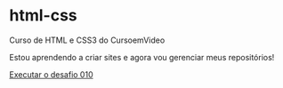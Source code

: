 # html-css
 Curso de HTML e CSS3 do CursoemVideo

 Estou aprendendo a criar sites e agora vou gerenciar meus repositórios!

 <a href="https://allisu.github.io/html-css/Desafios/Desafio010/desafio010.html">Executar o desafio 010</a>